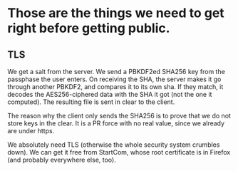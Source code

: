 # Those are the things we need to get right before getting public.


## TLS

We get a salt from the server.  We send a PBKDF2ed SHA256 key from the
passphase the user enters.  On receiving the SHA, the server makes it go
through another PBKDF2, and compares it to its own sha.  If they match, 
it decodes the AES256-ciphered data with the SHA it got (not the one it
computed).  The resulting file is sent in clear to the client.

The reason why the client only sends the SHA256 is to prove that we do not
store keys in the clear.  It is a PR force with no real value, since we
already are under https.

We absolutely need TLS (otherwise the whole security system crumbles down).
We can get it free from StartCom, whose root certificate is in Firefox (and
probably everywhere else, too).
